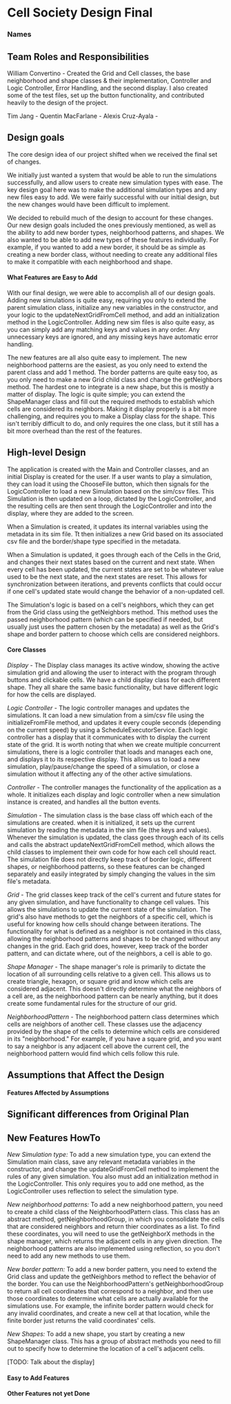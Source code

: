 # Cell Society Design Final
### Names

## Team Roles and Responsibilities

William Convertino - Created the Grid and Cell classes, the base neighborhood and shape classes & their implementation,
Controller and Logic Controller, Error Handling, and the second display. I also created some of the test files, set up
the button functionality, and contributed heavily to the design of the project.

Tim Jang - 
Quentin MacFarlane - 
Alexis Cruz-Ayala - 

## Design goals

The core design idea of our project shifted when we received the final set of changes.

We initially just wanted a system that would be able to run the simulations successfully,
and allow users to create new simulation types with ease. The key design goal here was to 
make the additional simulation types and any new files easy to add. We were fairly successful with
our initial design, but the new changes would have been difficult to implement.

We decided to rebuild much of the design to account for these changes. Our new design goals included
the ones previously mentioned, as well as the ability to add new border types, neighborhood patterns,
and shapes. We also wanted to be able to add new types of these features individually. For example,
if you wanted to add a new border, it should be as simple as creating a new border class, without needing
to create any additional files to make it compatible with each neighborhood and shape.

#### What Features are Easy to Add

With our final design, we were able to accomplish all of our design goals. Adding new simulations is
quite easy, requiring you only to extend the parent simulation class, initialize any new variables
in the constructor, and your logic to the updateNextGridFromCell method, and add an initialization 
method in the LogicController. Adding new sim files is also quite easy, as you can simply add any matching
keys and values in any order. Any unnecessary keys are ignored, and any missing keys have automatic error 
handling.

The new features are all also quite easy to implement. The new neighborhood patterns are the easiest, as
you only need to extend the parent class and add 1 method. The border patterns are quite easy too, as you
only need to make a new Grid child class and change the getNeighbors method. The hardest one to integrate is
a new shape, but this is mostly a matter of display. The logic is quite simple; you can extend the ShapeManager
class and fill out the required methods to establish which cells are considered its neighbors. Making it 
display properly is a bit more challenging, and requires you to make a Display class for the shape. This isn't
terribly difficult to do, and only requires the one class, but it still has a bit more overhead than the rest of the
features.

## High-level Design

The application is created with the Main and Controller classes, and an initial Display is created for the user. If a user wants to
play a simulation, they can load it using the ChooseFile button, which then signals for the LogicController to load a new Simulation
based on the sim/csv files. This Simulation is then updated on a loop, dictated by the LogicController, and the resulting cells are then
sent through the LogicController and into the display, where they are added to the screen.

When a Simulation is created, it updates its internal variables using the metadata in its sim file. Tt then initializes a new 
Grid based on its associated csv file and the border/shape type specified in the metadata.

When a Simulation is updated, it goes through each of the Cells in the Grid, and changes their next states based on the current and next state.
When every cell has been updated, the current states are set to be whatever value used to be the next state, and the next states are reset.
This allows for synchronization between iterations, and prevents conflicts that could occur if one cell's updated state would change the behavior
of a non-updated cell.

The Simulation's logic is based on a cell's neighbors, which they can get from the Grid class using the getNeighbors method. This method uses the passed
neighborhood pattern (which can be specified if needed, but usually just uses the pattern chosen by the metadata) as well as the Grid's shape and
border pattern to choose which cells are considered neighbors.

#### Core Classes

_Display_ - The Display class manages its active window, showing the active simulation grid and allowing the user to interact
with the program through buttons and clickable cells. We have a child display class for each different shape. They all share
the same basic functionality, but have different logic for how the cells are displayed.

_Logic Controller_ - The logic controller manages and updates the simulations. It can load a new simulation from a sim/csv file
using the initializeFromFile method, and updates it every couple seconds (depending on the current speed) by using a ScheduleExecutorService.
Each logic controller has a display that it communicates with to display the current state of the grid. It is worth noting that
when we create multiple concurrent simulations, there is a logic controller that loads and manages each one, and displays it to
its respective display. This allows us to load a new simulation, play/pause/change the speed of a simulation, or close a simulation
without it affecting any of the other active simulations.

_Controller_ - The controller manages the functionality of the application as a whole. It initializes each display and logic controller
when a new simulation instance is created, and handles all the button events.

_Simulation_ - The simulation class is the base class off which each of the simulations are created. when it is initialized, it sets up the
current simulation by reading the metadata in the sim file (the keys and values). Whenever the simulation is updated, the class
goes through each of its cells and calls the abstract updateNextGridFromCell method, which allows the child classes to implement
their own code for how each cell should react. The simulation file does not directly keep track of border logic, different shapes,
or neighborhood patterns, so these features can be changed separately and easily integrated by simply changing the values in the sim
file's metadata.

_Grid_ - The grid classes keep track of the cell's current and future states for any given simulation, and have functionality to 
change cell values. This allows the simulations to update the current state of the simulation. The grid's also have methods to get
the neighbors of a specific cell, which is useful for knowing how cells should change between iterations. The functionality for what
is defined as a neighbor is not contained in this class, allowing the neighborhood patterns and shapes to be changed without any
changes in the grid. Each grid does, however, keep track of the border pattern, and can dictate where, out of the neighbors, a cell
is able to go.

_Shape Manager_ - The shape manager's role is primarily to dictate the location of all surrounding cells relative to a given cell.
This allows us to create triangle, hexagon, or square grid and know which cells are considered adjacent. This doesn't directly determine
what the neighbors of a cell are, as the neighborhood pattern can be nearly anything, but it does create some fundamental rules for the structure
of our grid.

_NeighborhoodPattern_ - The neighborhood pattern class determines which cells are neighbors of another cell. These classes use the adjacency
provided by the shape of the cells to determine which cells are considered in its "neighborhood." For example, if you have a square grid, and
you want to say a neighbor is any adjacent cell above the current cell, the neighborhood pattern would find which cells follow this rule.

## Assumptions that Affect the Design

#### Features Affected by Assumptions


## Significant differences from Original Plan


## New Features HowTo

_New Simulation type:_ To add a new simulation type, you can extend the Simulation main class, save any relevant metadata variables in the constructor,
and change the updateGridFromCell method to implement the rules of any given simulation. You also must add an initialization method in the LogicController.
This only requires you to add one method, as the LogicController uses reflection to select the simulation type.

_New neighborhood patterns:_ To add a new neighborhood pattern, you need to create a child class of the NeighborhoodPattern class. This class
has an abstract method, getNeighborhoodGroup, in which you consolidate the cells that are considered neighbors and return thier coordinates as a list. 
To find these coordinates, you will need to use the getNeighborX methods in the shape manager, which returns the adjacent cells in any given direction. The neighborhood patterns
are also implemented using reflection, so you don't need to add any new methods to use them.

_New border pattern:_ To add a new border pattern, you need to extend the Grid class and update the getNeighbors method to reflect the behavior of the
border. You can use the NeighborhoodPattern's getNeighborhoodGroup to return all cell coordinates that correspond to a neighbor, and then use those coordinates
to determine what cells are actually available for the simulations use. For example, the infinite border pattern would check for any invalid coordinates, and create
a new cell at that location, while the finite border just returns the valid coordinates' cells.

_New Shapes:_ To add a new shape, you start by creating a new ShapeManager class. This has a group of abstract methods you need to fill out to specify
how to determine the location of a cell's adjacent cells.

[TODO: Talk about the display]

#### Easy to Add Features

#### Other Features not yet Done

